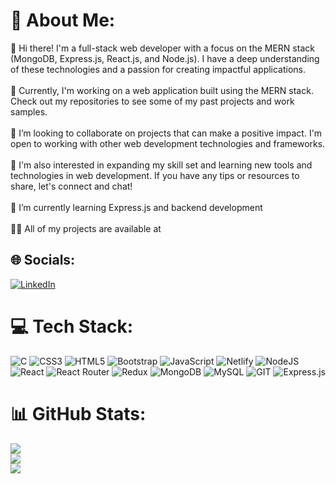 # 💫 About Me:
👋 Hi there! I'm a full-stack web developer with a focus on the MERN stack (MongoDB, Express.js, React.js, and Node.js). I have a deep understanding of these technologies and a passion for creating impactful applications.<br><br>🔭 Currently, I'm working on a web application built using the MERN stack. Check out my repositories to see some of my past projects and work samples.<br><br>👯 I’m looking to collaborate on projects that can make a positive impact. I'm open to working with other web development technologies and frameworks.<br><br>🤝 I'm also interested in  expanding my skill set and learning new tools and technologies in web development. If you have any tips or resources to share, let's connect and chat!<br><br>🌱 I’m currently learning Express.js and backend development<br><br>👨‍💻 All of my projects are available at


## 🌐 Socials:
[![LinkedIn](https://img.shields.io/badge/LinkedIn-%230077B5.svg?logo=linkedin&logoColor=white)](https://linkedin.com/in/https://www.linkedin.com/in/vignesh-j-810608234/) 

# 💻 Tech Stack:
![C](https://img.shields.io/badge/c-%2300599C.svg?style=for-the-badge&logo=c&logoColor=white) ![CSS3](https://img.shields.io/badge/css3-%231572B6.svg?style=for-the-badge&logo=css3&logoColor=white) ![HTML5](https://img.shields.io/badge/html5-%23E34F26.svg?style=for-the-badge&logo=html5&logoColor=white) ![Bootstrap](https://img.shields.io/badge/bootstrap-%238511FA.svg?style=for-the-badge&logo=bootstrap&logoColor=white) ![JavaScript](https://img.shields.io/badge/javascript-%23323330.svg?style=for-the-badge&logo=javascript&logoColor=%23F7DF1E) ![Netlify](https://img.shields.io/badge/netlify-%23000000.svg?style=for-the-badge&logo=netlify&logoColor=#00C7B7) ![NodeJS](https://img.shields.io/badge/node.js-6DA55F?style=for-the-badge&logo=node.js&logoColor=white) ![React](https://img.shields.io/badge/react-%2320232a.svg?style=for-the-badge&logo=react&logoColor=%2361DAFB) ![React Router](https://img.shields.io/badge/React_Router-CA4245?style=for-the-badge&logo=react-router&logoColor=white) ![Redux](https://img.shields.io/badge/redux-%23593d88.svg?style=for-the-badge&logo=redux&logoColor=white) ![MongoDB](https://img.shields.io/badge/MongoDB-%234ea94b.svg?style=for-the-badge&logo=mongodb&logoColor=white) ![MySQL](https://img.shields.io/badge/mysql-%2300000f.svg?style=for-the-badge&logo=mysql&logoColor=white) ![GIT](https://img.shields.io/badge/Git-fc6d26?style=for-the-badge&logo=git&logoColor=white) ![Express.js](https://img.shields.io/badge/express.js-%23404d59.svg?style=for-the-badge&logo=express&logoColor=%2361DAFB)
# 📊 GitHub Stats:
![](https://github-readme-stats.vercel.app/api?username=vigneshvicky123456&theme=dark&hide_border=false&include_all_commits=false&count_private=false)<br/>
![](https://github-readme-streak-stats.herokuapp.com/?user=vigneshvicky123456&theme=dark&hide_border=false)<br/>
![](https://github-readme-stats.vercel.app/api/top-langs/?username=vigneshvicky123456&theme=dark&hide_border=false&include_all_commits=false&count_private=false&layout=compact)

<!-- Proudly created with GPRM ( https://gprm.itsvg.in ) -->